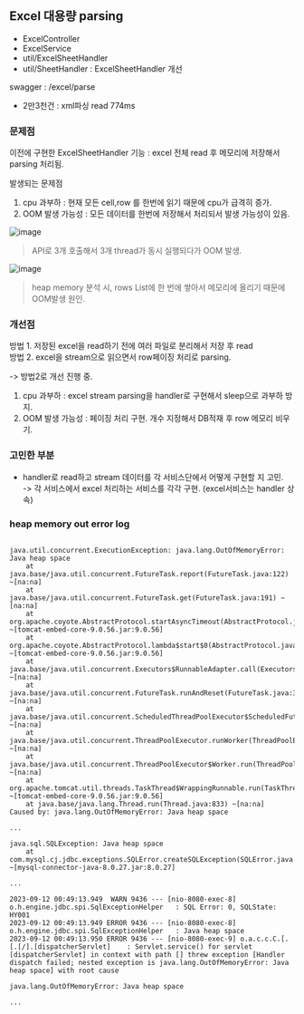 

## Excel 대용량 parsing
- ExcelController
- ExcelService
- util/ExcelSheetHandler
- util/SheetHandler : ExcelSheetHandler 개선

swagger : /excel/parse  


- 2만3천건 : xml파싱 read 774ms

### 문제점
이전에 구현한 ExcelSheetHandler 기능 : excel 전체 read 후 메모리에 저장해서 parsing 처리됨.    

발생되는 문제점    
1. cpu 과부하 : 현재 모든 cell,row 를 한번에 읽기 때문에 cpu가 급격히 증가.
2. OOM 발생 가능성 : 모든 데이터를 한번에 저장해서 처리되서 발생 가능성이 있음.

![image](https://github.com/wowchois/WebProject/assets/61316086/e90ff954-5069-4c39-87e7-021e28c8cd67)
> API로 3개 호출해서 3개 thread가 동시 실행되다가 OOM 발생. 

![image](https://github.com/wowchois/WebProject/assets/61316086/471d4049-f222-47cb-a27e-2d75f5bee308)
> heap memory 분석 시, rows List에 한 번에 쌓아서 메모리에 올리기 때문에 OOM발생 원인.




### 개선점
방법 1. 저장된 excel을 read하기 전에 여러 파일로 분리해서 저장 후 read   
방법 2. excel을 stream으로 읽으면서 row페이징 처리로 parsing.

-> 방법2로 개선 진행 중.

1. cpu 과부하 : excel stream parsing을 handler로 구현해서 sleep으로 과부하 방지.
2. OOM 발생 가능성 : 페이징 처리 구현. 개수 지정해서 DB적재 후 row 메모리 비우기.

### 고민한 부분
- handler로 read하고 stream 데이터를 각 서비스단에서 어떻게 구현할 지 고민.   
-> 각 서비스에서 excel 처리하는 서비스를 각각 구현. (excel서비스는 handler 상속)


### heap memory out error log
```console

java.util.concurrent.ExecutionException: java.lang.OutOfMemoryError: Java heap space
	at java.base/java.util.concurrent.FutureTask.report(FutureTask.java:122) ~[na:na]
	at java.base/java.util.concurrent.FutureTask.get(FutureTask.java:191) ~[na:na]
	at org.apache.coyote.AbstractProtocol.startAsyncTimeout(AbstractProtocol.java:634) ~[tomcat-embed-core-9.0.56.jar:9.0.56]
	at org.apache.coyote.AbstractProtocol.lambda$start$0(AbstractProtocol.java:618) ~[tomcat-embed-core-9.0.56.jar:9.0.56]
	at java.base/java.util.concurrent.Executors$RunnableAdapter.call(Executors.java:539) ~[na:na]
	at java.base/java.util.concurrent.FutureTask.runAndReset(FutureTask.java:305) ~[na:na]
	at java.base/java.util.concurrent.ScheduledThreadPoolExecutor$ScheduledFutureTask.run(ScheduledThreadPoolExecutor.java:305) ~[na:na]
	at java.base/java.util.concurrent.ThreadPoolExecutor.runWorker(ThreadPoolExecutor.java:1136) ~[na:na]
	at java.base/java.util.concurrent.ThreadPoolExecutor$Worker.run(ThreadPoolExecutor.java:635) ~[na:na]
	at org.apache.tomcat.util.threads.TaskThread$WrappingRunnable.run(TaskThread.java:61) ~[tomcat-embed-core-9.0.56.jar:9.0.56]
	at java.base/java.lang.Thread.run(Thread.java:833) ~[na:na]
Caused by: java.lang.OutOfMemoryError: Java heap space

...

java.sql.SQLException: Java heap space
	at com.mysql.cj.jdbc.exceptions.SQLError.createSQLException(SQLError.java:129) ~[mysql-connector-java-8.0.27.jar:8.0.27]

...

2023-09-12 00:49:13.949  WARN 9436 --- [nio-8080-exec-8] o.h.engine.jdbc.spi.SqlExceptionHelper   : SQL Error: 0, SQLState: HY001
2023-09-12 00:49:13.949 ERROR 9436 --- [nio-8080-exec-8] o.h.engine.jdbc.spi.SqlExceptionHelper   : Java heap space
2023-09-12 00:49:13.950 ERROR 9436 --- [nio-8080-exec-9] o.a.c.c.C.[.[.[/].[dispatcherServlet]    : Servlet.service() for servlet [dispatcherServlet] in context with path [] threw exception [Handler dispatch failed; nested exception is java.lang.OutOfMemoryError: Java heap space] with root cause

java.lang.OutOfMemoryError: Java heap space

...

```

  
